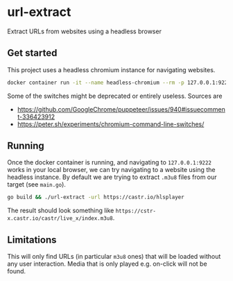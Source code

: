 # url-extract
Extract URLs from websites using a headless browser

## Get started

This project uses a headless chromium instance for navigating websites.

```bash
docker container run -it --name headless-chromium --rm -p 127.0.0.1:9222:9222 --entrypoint "chromium-browser" zenika/alpine-chrome --headless --disable-gpu --no-sandbox --disable-software-rasterizer --remote-debugging-address=0.0.0.0 --remote-debugging-port=9222 --enable-logging --disable-dev-shm-usage --disable-sync --disable-background-networking --no-first-run --no-pings --metrics-recording-only --safebrowsing-disable-auto-update --mute-audio

```

Some of the switches might be deprecated or entirely useless. Sources are
- https://github.com/GoogleChrome/puppeteer/issues/940#issuecomment-336423912
- https://peter.sh/experiments/chromium-command-line-switches/

## Running

Once the docker container is running, and navigating to `127.0.0.1:9222` works in your local browser, we can try navigating to a website using the headless instance. By default we are trying to extract `.m3u8` files from our target (see `main.go`).

```bash
go build && ./url-extract -url https://castr.io/hlsplayer
```

The result should look something like `https://cstr-x.castr.io/castr/live_x/index.m3u8`.

## Limitations

This will only find URLs (in particular `m3u8` ones) that will be loaded without any user interaction. Media that is only played e.g. on-click will not be found.